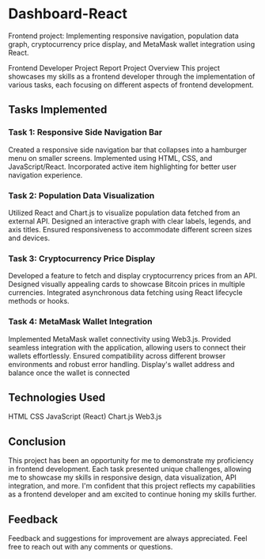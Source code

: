 # Dashboard-React
Frontend project: Implementing responsive navigation, population data graph, cryptocurrency price display, and MetaMask wallet integration using React.

Frontend Developer Project Report
Project Overview
This project showcases my skills as a frontend developer through the implementation of various tasks, each focusing on different aspects of frontend development.

## Tasks Implemented

### Task 1: Responsive Side Navigation Bar
Created a responsive side navigation bar that collapses into a hamburger menu on smaller screens.
Implemented using HTML, CSS, and JavaScript/React.
Incorporated active item highlighting for better user navigation experience.

### Task 2: Population Data Visualization
Utilized React and Chart.js to visualize population data fetched from an external API.
Designed an interactive graph with clear labels, legends, and axis titles.
Ensured responsiveness to accommodate different screen sizes and devices.

### Task 3: Cryptocurrency Price Display
Developed a feature to fetch and display cryptocurrency prices from an API.
Designed visually appealing cards to showcase Bitcoin prices in multiple currencies.
Integrated asynchronous data fetching using React lifecycle methods or hooks.

### Task 4: MetaMask Wallet Integration
Implemented MetaMask wallet connectivity using Web3.js.
Provided seamless integration with the application, allowing users to connect their wallets effortlessly.
Ensured compatibility across different browser environments and robust error handling.
Display's wallet address and balance once the wallet is connected

## Technologies Used
HTML
CSS
JavaScript (React)
Chart.js
Web3.js

## Conclusion
This project has been an opportunity for me to demonstrate my proficiency in frontend development. Each task presented unique challenges, allowing me to showcase my skills in responsive design, data visualization, API integration, and more. I'm confident that this project reflects my capabilities as a frontend developer and am excited to continue honing my skills further.

## Feedback
Feedback and suggestions for improvement are always appreciated. Feel free to reach out with any comments or questions.
